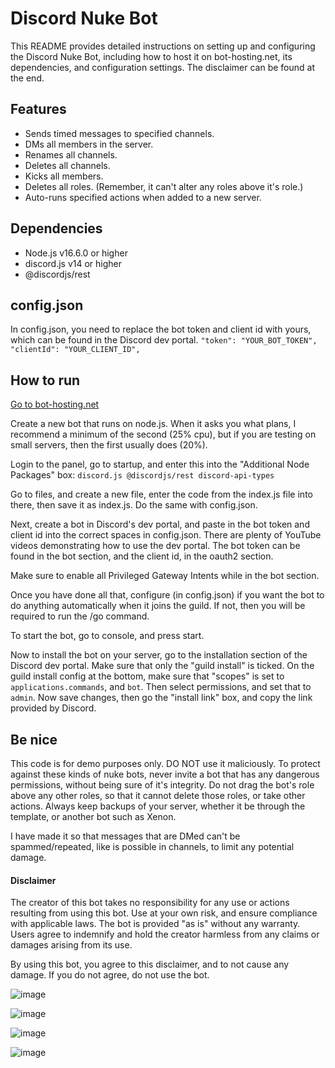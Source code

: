 
# Discord Nuke Bot

This README provides detailed instructions on setting up and configuring the Discord Nuke Bot, including how to host it on bot-hosting.net, its dependencies, and configuration settings. The disclaimer can be found at the end.



## Features

- Sends timed messages to specified channels.
- DMs all members in the server.
- Renames all channels.
- Deletes all channels.
- Kicks all members.
- Deletes all roles. (Remember, it can't alter any roles above it's role.)
- Auto-runs specified actions when added to a new server.

## Dependencies


- Node.js v16.6.0 or higher
- discord.js v14 or higher
- @discordjs/rest
## config.json

In config.json, you need to replace the bot token and client id with yours, which can be found in the Discord dev portal.
    `"token": "YOUR_BOT_TOKEN",`
    `"clientId": "YOUR_CLIENT_ID",`
## How to run

[Go to bot-hosting.net](https://bot-hosting.net/?aff=935849927832109176)

Create a new bot that runs on node.js.
When it asks you what plans, I recommend a minimum of the second (25% cpu), but if you are testing on small servers, then the first usually does (20%).

Login to the panel, go to startup, and enter this into the "Additional Node Packages" box: `discord.js @discordjs/rest discord-api-types`

Go to files, and create a new file, enter the code from the index.js file into there, then save it as index.js.
Do the same with config.json.

Next, create a bot in Discord's dev portal, and paste in the bot token and client id into the correct spaces in config.json. There are plenty of YouTube videos demonstrating how to use the dev portal. The bot token can be found in the bot section, and the client id, in the oauth2 section.

Make sure to enable all Privileged Gateway Intents while in the bot section.

Once you have done all that, configure (in config.json) if you want the bot to do anything automatically when it joins the guild. If not, then you will be required to run the /go command.

To start the bot, go to console, and press start.

Now to install the bot on your server, go to the installation section of the Discord dev portal. Make sure that only the "guild install" is ticked. On the guild install config at the bottom, make sure that "scopes" is set to `applications.commands`, and `bot`.
Then select permissions, and set that to `admin`. Now save changes, then go the "install link" box, and copy the link provided by Discord.


## Be nice

This code is for demo purposes only. DO NOT use it maliciously. To protect against these kinds of nuke bots, never invite a bot that has any dangerous permissions, without being sure of it's integrity. Do not drag the bot's role above any other roles, so that it cannot delete those roles, or take other actions. Always keep backups of your server, whether it be through the template, or another bot such as Xenon.

I have made it so that messages that are DMed can't be spammed/repeated, like is possible in channels, to limit any potential damage.

#### Disclaimer

The creator of this bot takes no responsibility for any use or actions resulting from using this bot. Use at your own risk, and ensure compliance with applicable laws. The bot is provided "as is" without any warranty. Users agree to indemnify and hold the creator harmless from any claims or damages arising from its use.

By using this bot, you agree to this disclaimer, and to not cause any damage. If you do not agree, do not use the bot.


![image](https://github.com/nthpyrodev/discord-nuke-bot/assets/112079617/55a8e08b-d06f-4c3b-a56a-f7d05200b460)


![image](https://github.com/nthpyrodev/discord-nuke-bot/assets/112079617/20f0e986-3aa7-47af-8a16-69b489bdd9b3)

![image](https://github.com/nthpyrodev/discord-nuke-bot/assets/112079617/a40cd145-db83-44ad-8ef7-97f25288886c)

![image](https://github.com/nthpyrodev/discord-nuke-bot/assets/112079617/a9d8c7d3-bad0-4026-a96d-707e04ef918d)
